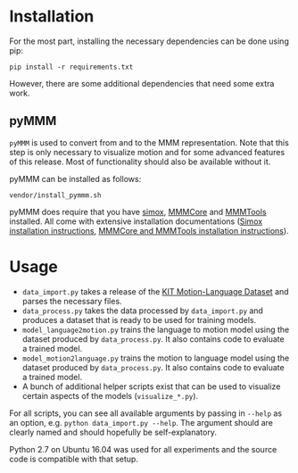 # Installation

For the most part, installing the necessary dependencies can be done using pip:

```
pip install -r requirements.txt
```

However, there are some additional dependencies that need some extra work.

## pyMMM
`pyMMM` is used to convert from and to the MMM representation.
Note that this step is only necessary to visualize motion and for some advanced features of this release.
Most of functionality should also be available without it.

pyMMM can be installed as follows:

```
vendor/install_pymmm.sh
```

pyMMM does require that you have [simox](https://gitlab.com/Simox/simox), [MMMCore](https://gitlab.com/mastermotormap/mmmcore/tree/master) and [MMMTools](https://gitlab.com/mastermotormap/mmmtools/tree/master) installed.
All come with extensive installation documentations ([Simox installation instructions](), [MMMCore and MMMTools installation instructions](https://gitlab.com/Simox/simox/wikis/Installation)).

# Usage

- `data_import.py` takes a release of the [KIT Motion-Language Dataset](https://motion-annotation.humanoids.kit.edu/dataset/) and parses the necessary files.
- `data_process.py` takes the data processed by `data_import.py` and produces a dataset that is ready to be used for training models.
- `model_language2motion.py` trains the language to motion model using the dataset produced by `data_process.py`. It also contains code to evaluate a trained model.
- `model_motion2language.py` trains the motion to language model using the dataset produced by `data_process.py`. It also contains code to evaluate a trained model.
- A bunch of additional helper scripts exist that can be used to visualize certain aspects of the models (`visualize_*.py`).

For all scripts, you can see all available arguments by passing in `--help` as an option, e.g. `python data_import.py --help`.
The argument should are clearly named and should hopefully be self-explanatory.

Python 2.7 on Ubuntu 16.04 was used for all experiments and the source code is compatible with that setup.
